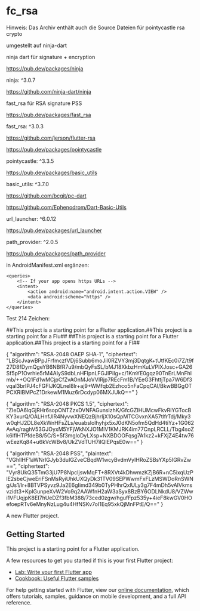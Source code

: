 # fc_rsa

Hinweis: Das Archiv enthält auch die Source Dateien für pointycastle rsa crypto

umgestellt auf ninja-dart

ninja dart für signature + encryption 

https://pub.dev/packages/ninja

ninja: ^3.0.7

https://github.com/ninja-dart/ninja

fast_rsa für RSA signature PSS

https://pub.dev/packages/fast_rsa

fast_rsa: ^3.0.3

https://github.com/jerson/flutter-rsa

https://pub.dev/packages/pointycastle

pointycastle: ^3.3.5

https://pub.dev/packages/basic_utils

basic_utils: ^3.7.0

https://github.com/bcgit/pc-dart

https://github.com/Ephenodrom/Dart-Basic-Utils

url_launcher: ^6.0.12

https://pub.dev/packages/url_launcher

path_provider: ^2.0.5

https://pub.dev/packages/path_provider

in AndroidManifest.xml ergänzen:

    <queries>
        <!-- If your app opens https URLs -->
        <intent>
            <action android:name="android.intent.action.VIEW" />
            <data android:scheme="https" />
        </intent>
    </queries>


Test 214 Zeichen:

##This project is a starting point for a Flutter application.##This project is a starting point for a Flu##
##This project is a starting point for a Flutter application.##This project is a starting point for a Fl##


{
"algorithm": "RSA-2048 OAEP SHA-1",
"ciphertext": "LBScJvawBPpJFrfmczfVDj6Subb6moJil0RZVY3mj3DqtgK+tUtfKEc0i7Z/t9f27D8fDymQgeYB6NBfR7u9/mbQyFsSL/bMJ18XkbzHmKuLVPIXJosc+GA26Sf5pP1Ovrhie5rM4AIyS9dbLnHFIpnLFGJIPiIg+c/1KmYE0gqz90TnErLMnFhlmb/++OQ1Fd1wMCjpCfZvAOnMJoVVIRjp7REcFm1B/YEeG3FhttjTpa7W6Df3vqaI3brlPJ4cFGFlJKQLnel8lr+aj9+WMfqb2Ezhco5nFaCpqCAl/BkwBBGgOTPCXRIBMPcZ1DrkewM1Muz6rDcdyp06MXJUkQ=="
}

{
"algorithm": "RSA-2048 PKCS 1.5",
"ciphertext": "ZIeDA6lqGjRHr6sopONTZzxDVNFAGunsIzhK/GfcGZIHUMcwFkvRiYGTocBKY3xurQ/OALHnfJIR4NyvwXNEQzBjhrIjX10sQpMTCGvxnXA57tlfrTdj/Mky3w0qHJ2DL8eXkWnHFsZLs/euabsloIhyhjx5xJ0dKN5ofm5QdHd4tiYz+1G062AvAq/raghV53GJOyxM5YFjWkNXJO1MiV1KMJRK4im77CnpLRCLL/Tbg4soZk6lflHTPfdeB8/5C/S+5f3mgloDyLXsp+NXBDOOFqsg7A1kz2+kFXjZ4E4tw76wEezKq84+u6kVcWBv8/UkZVdTUH7iIQIEPqsE0w=="
}

{
"algorithm": "RSA-2048 PSS",
"plaintext": "VGhlIHF1aWNrIGJyb3duIGZveCBqdW1wcyBvdmVyIHRoZSBsYXp5IGRvZw==",
"ciphertext": "Vyr8UkQ35TmG3jU7P8NpcIjswMqFT+8RXVt4kDhwmzKZjB6R+nC5ixqUzPlE2sbeCjweEriFSnMsRyiUhkUXQyDk31TV09SEPWwmFxFLzMSWDoRnSWNg/Js1/lr+8BTVPSyvz9Ja2E6gIimd349b0TyPHhrQxlULy3g7F4mDh5vAIVkmsvzidt3+KpIGunpeXvW2Vo9q2AAWfnH2aW3aSyx8BzBY6ODLNkdU8/VZWwi1VFUqjpK8EI7hUeDZf3fbM388/73ced0zgw/hgufFpz535y+4ieF8kwGV0HOefoepRTv6eMnyNzLug4u4HfNSKv7oI1Eq95xkQjMnFPtE/Q=="
}




A new Flutter project.

## Getting Started

This project is a starting point for a Flutter application.

A few resources to get you started if this is your first Flutter project:

- [Lab: Write your first Flutter app](https://flutter.dev/docs/get-started/codelab)
- [Cookbook: Useful Flutter samples](https://flutter.dev/docs/cookbook)

For help getting started with Flutter, view our
[online documentation](https://flutter.dev/docs), which offers tutorials,
samples, guidance on mobile development, and a full API reference.
